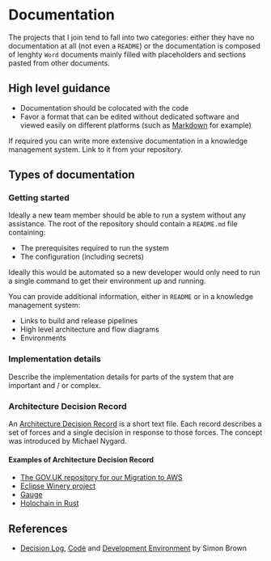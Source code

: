 # Documentation

The projects that I join tend to fall into two categories: either they have no documentation at all (not even a `README`) or the documentation is composed of lenghty `Word` documents mainly filled with placeholders and sections pasted from other documents.

## High level guidance

- Documentation should be colocated with the code
- Favor a format that can be edited without dedicated software and viewed easily on different platforms (such as [Markdown][markdown] for example)

If required you can write more extensive documentation in a knowledge management system. Link to it from your repository.

## Types of documentation

### Getting started

Ideally a new team member should be able to run a system without any assistance. The root of the repository should contain a `README.md` file containing:

- The prerequisites required to run the system
- The configuration (including secrets)

Ideally this would be automated so a new developer would only need to run a single command to get their environment up and running.

You can provide additional information, either in `README` or in a knowledge management system:

- Links to build and release pipelines
- High level architecture and flow diagrams
- Environments

### Implementation details

Describe the implementation details for parts of the system that are important and / or complex.

### Architecture Decision Record

An [Architecture Decision Record][michael-nygard-documenting-architecture-decisions] is a short text file. Each record describes a set of forces and a single decision in response to those forces. The concept was introduced by Michael Nygard.

#### Examples of Architecture Decision Record

- [The GOV.UK repository for our Migration to AWS][adr-govuk-aws]
- [Eclipse Winery project][adr-eclipse-winery]
- [Gauge][adr-gauge]
- [Holochain in Rust][adr-holochain]

## References

- [Decision Log][simon-brown-decision-log], [Code][simon-brown-code] and [Development Environment][simon-brown-development-environment] by Simon Brown

[markdown]: https://en.wikipedia.org/wiki/Markdown
[michael-nygard-documenting-architecture-decisions]: https://cognitect.com/blog/2011/11/15/documenting-architecture-decisions
[simon-brown-decision-log]: https://structurizr.com/help/documentation/decision-log
[simon-brown-code]: https://structurizr.com/help/documentation/code
[simon-brown-development-environment]: https://structurizr.com/help/documentation/development-environment
[adr-govuk-aws]: https://github.com/alphagov/govuk-aws/tree/master/docs/architecture/decisions
[adr-eclipse-winery]: https://github.com/eclipse/winery/tree/master/docs/adr
[adr-gauge]: https://github.com/getgauge/gauge/wiki/ADR
[adr-holochain]: https://github.com/holochain/holochain-rust/tree/master/doc/architecture/decisions
